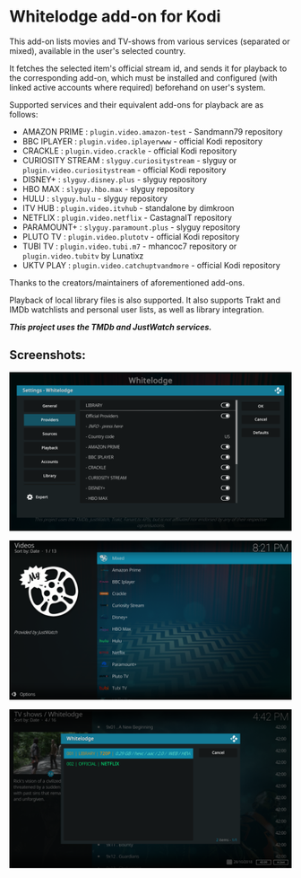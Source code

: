 # Whitelodge add-on for Kodi

This add-on lists movies and TV-shows from various services (separated or mixed), available in the user's selected country.

It fetches the selected item's official stream id, and sends it for playback to the corresponding add-on,
which must be installed and configured (with linked active accounts where required) beforehand on user's system.

Supported services and their equivalent add-ons for playback are as follows:

- AMAZON PRIME     :  `plugin.video.amazon-test` - Sandmann79 repository
- BBC IPLAYER      :  `plugin.video.iplayerwww` - official Kodi repository
- CRACKLE          :  `plugin.video.crackle` - official Kodi repository
- CURIOSITY STREAM :  `slyguy.curiositystream` - slyguy or `plugin.video.curiositystream` - official Kodi repository
- DISNEY+          :  `slyguy.disney.plus` - slyguy repository
- HBO MAX          :  `slyguy.hbo.max` - slyguy repository
- HULU             :  `slyguy.hulu` - slyguy repository
- ITV HUB          :  `plugin.video.itvhub` - standalone by dimkroon
- NETFLIX          :  `plugin.video.netflix` - CastagnaIT repository
- PARAMOUNT+       :  `slyguy.paramount.plus` - slyguy repository
- PLUTO TV         :  `plugin.video.plutotv` - official Kodi repository
- TUBI TV          :  `plugin.video.tubi.m7` - mhancoc7 repository or `plugin.video.tubitv` by Lunatixz
- UKTV PLAY        :  `plugin.video.catchuptvandmore` - official Kodi repository

Thanks to the creators/maintainers of aforementioned add-ons.

Playback of local library files is also supported.
It also supports Trakt and IMDb watchlists and personal user lists, as well as library integration.

***This project uses the TMDb and JustWatch services.***


## Screenshots:

![Settings](/resources/images/screenshot-01.png)

![Menu](/resources/images/screenshot-02.png)

![Sources results](/resources/images/screenshot-03.png)
